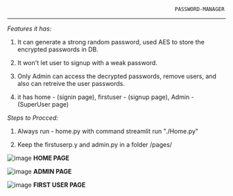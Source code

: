                                                           PASSWORD-MANAGER 

______________________________________________________________________________ 

*Features it has:* 

1. It can generate a strong random password, used AES to store the encrypted passwords in DB. 

2. It won't let user to signup with a weak password. 

3. Only Admin can access the decrypted passwords, remove users, and also can retreive the user passwords. 

4. it has home - (signin page), firstuser - (signup page), Admin - (SuperUser page) 

  

*Steps to Procced:*

1. Always run - home.py with command streamlit run "./Home.py" 

2. Keep the firstuserp.y and admin.py in a folder /pages/ 

![image](https://github.com/MST-369/Password-Manger/assets/145525421/0d4d6add-c683-42f6-bccc-420faa7357f2)
                         **HOME PAGE**

![image](https://github.com/MST-369/Password-Manger/assets/145525421/435233f9-95a1-409b-93e1-b3bf177993b5)
                         **ADMIN PAGE**

![image](https://github.com/MST-369/Password-Manger/assets/145525421/af11c78f-bfde-4bdb-9d60-4e49456a473b)
               **FIRST USER PAGE**
